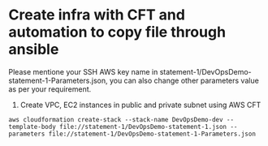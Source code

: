 # Create infra with CFT and automation to copy file through ansible

Please mentione your SSH AWS key name in statement-1/DevOpsDemo-statement-1-Parameters.json, you can also change other parameters value as per your requirement.

1) Create VPC, EC2 instances in public and private subnet using AWS CFT
```
aws cloudformation create-stack --stack-name DevOpsDemo-dev --template-body file://statement-1/DevOpsDemo-statement-1.json --parameters file://statement-1/DevOpsDemo-statement-1-Parameters.json
```

